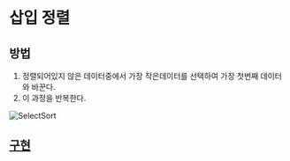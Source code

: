 # 삽입 정렬

## 방법
1. 정렬되어있지 않은 데이터중에서 가장 작은데이터를 선택하여 가장 첫번째 데이터와 바꾼다.
2. 이 과정을 반복한다.

![SelectSort](https://user-images.githubusercontent.com/59678097/233826020-39acf891-9b44-4afc-bfc6-950d977c8656.gif)

## [구현](./SelectSort.c)
